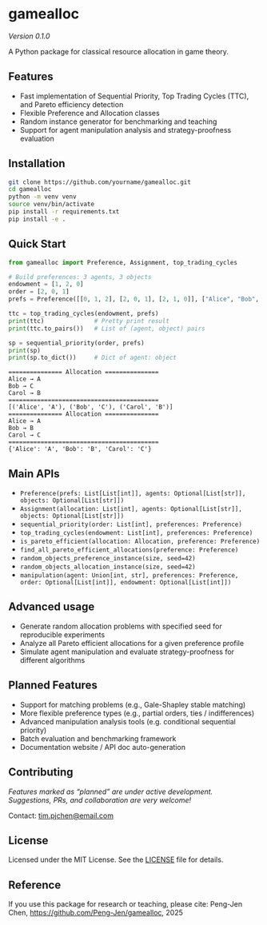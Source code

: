 # gamealloc

_Version 0.1.0_

A Python package for classical resource allocation in game theory.

## Features

- Fast implementation of Sequential Priority, Top Trading Cycles (TTC), and Pareto efficiency detection
- Flexible Preference and Allocation classes
- Random instance generator for benchmarking and teaching
- Support for agent manipulation analysis and strategy-proofness evaluation

## Installation

```bash
git clone https://github.com/yourname/gamealloc.git
cd gamealloc
python -m venv venv
source venv/bin/activate
pip install -r requirements.txt
pip install -e .
```



<!-- ### Minimum working example
```markdown
## Quick Start
``` -->
## Quick Start
```python
from gamealloc import Preference, Assignment, top_trading_cycles

# Build preferences: 3 agents, 3 objects
endowment = [1, 2, 0]
order = [2, 0, 1]
prefs = Preference([[0, 1, 2], [2, 0, 1], [2, 1, 0]], ["Alice", "Bob", "Carol"], ["A", "B", "C"])

ttc = top_trading_cycles(endowment, prefs)
print(ttc)              # Pretty print result
print(ttc.to_pairs())   # List of (agent, object) pairs

sp = sequential_priority(order, prefs)
print(sp)
print(sp.to_dict())     # Dict of agent: object

```

```output
=============== Allocation ===============
Alice → A
Bob → C
Carol → B
==========================================
[('Alice', 'A'), ('Bob', 'C'), ('Carol', 'B')]
=============== Allocation ===============
Alice → A
Bob → B
Carol → C
==========================================
{'Alice': 'A', 'Bob': 'B', 'Carol': 'C'}
```

## Main APIs

- `Preference(prefs: List[List[int]], agents: Optional[List[str]], objects: Optional[List[str]])`
- `Assignment(allocation: List[int], agents: Optional[List[str]], objects: Optional[List[str]])`
- `sequential_priority(order: List[int], preferences: Preference)`
- `top_trading_cycles(endowment: List[int], preferences: Preference)`
- `is_pareto_efficient(allocation: Allocation, preference: Preference)`
- `find_all_pareto_efficient_allocations(preference: Preference)`
- `random_objects_preference_instance(size, seed=42)`
- `random_objects_allocation_instance(size, seed=42)`
- `manipulation(agent: Union[int, str], preferences: Preference, order: Optional[List[int]], endowment: Optional[List[int]])`

## Advanced usage

- Generate random allocation problems with specified seed for reproducible experiments
- Analyze all Pareto efficient allocations for a given preference profile
- Simulate agent manipulation and evaluate strategy-proofness for different algorithms

## Planned Features

- Support for matching problems (e.g., Gale-Shapley stable matching)
- More flexible preference types (e.g., partial orders, ties / indifferences)
- Advanced manipulation analysis tools (e.g. conditional sequential priority)
- Batch evaluation and benchmarking framework
- Documentation website / API doc auto-generation

## Contributing

_Features marked as “planned” are under active development.  
Suggestions, PRs, and collaboration are very welcome!_

Contact: tim.pjchen@email.com

## License

Licensed under the MIT License. See the [LICENSE](LICENSE) file for details.

## Reference

If you use this package for research or teaching, please cite:
Peng-Jen Chen, https://github.com/Peng-Jen/gamealloc, 2025
